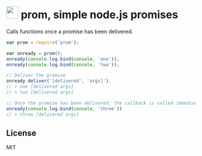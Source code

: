 # <img src="http://game-icons.net/icons/lorc/originals/png/engagement-ring.png" width="32"> prom, simple node.js promises

Calls functions once a promise has been delivered.

```javascript
var prom = require('prom');

var onready = prom();
onready(console.log.bind(console, 'one'));
onready(console.log.bind(console, 'two'));

// Deliver the promise
onready.deliver('[delivered', 'args]').
// > one [delivered args]
// > two [delivered args]

// Once the promise has been delivered, the callback is called immediately.
onready(console.log.bind(console, 'three'))
// > three [delivered args]
```

## License

MIT
